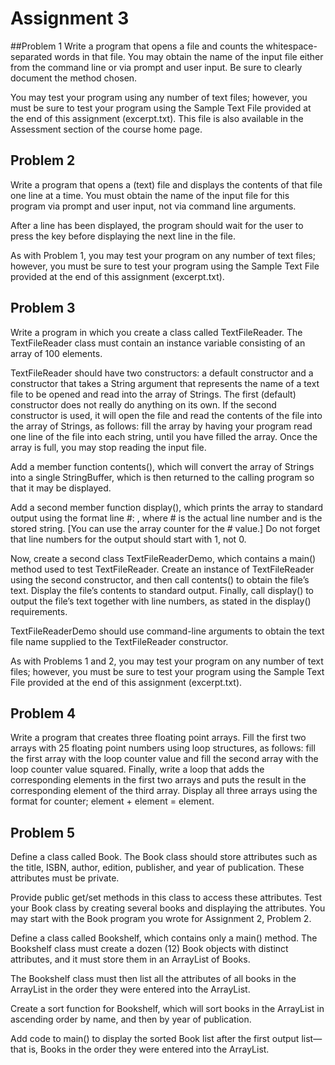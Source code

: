 # Assignment 3
##Problem 1
Write a program that opens a file and counts the whitespace-separated words in that file. You may obtain the name of the input file either from the command line or via prompt and user input. Be sure to clearly document the method chosen.

You may test your program using any number of text files; however, you must be sure to test your program using the Sample Text File provided at the end of this assignment (excerpt.txt). This file is also available in the Assessment section of the course home page.

## Problem 2
Write a program that opens a (text) file and displays the contents of that file one line at a time. You must obtain the name of the input file for this program via prompt and user input, not via command line arguments.

After a line has been displayed, the program should wait for the user to press the <Enter> key before displaying the next line in the file.

As with Problem 1, you may test your program on any number of text files; however, you must be sure to test your program using the Sample Text File provided at the end of this assignment (excerpt.txt).

## Problem 3
Write a program in which you create a class called TextFileReader. The TextFileReader class must contain an instance variable consisting of an array of 100 elements.

TextFileReader should have two constructors: a default constructor and a constructor that takes a String argument that represents the name of a text file to be opened and read into the array of Strings. The first (default) constructor does not really do anything on its own. If the second constructor is used, it will open the file and read the contents of the file into the array of Strings, as follows: fill the array by having your program read one line of the file into each string, until you have filled the array. Once the array is full, you may stop reading the input file.

Add a member function contents(), which will convert the array of Strings into a single StringBuffer, which is then returned to the calling program so that it may be displayed.

Add a second member function display(), which prints the array to standard output using the format line #: <string>, where # is the actual line number and <string> is the stored string. [You can use the array counter for the # value.] Do not forget that line numbers for the output should start with 1, not 0.

Now, create a second class TextFileReaderDemo, which contains a main() method used to test TextFileReader. Create an instance of TextFileReader using the second constructor, and then call contents() to obtain the file’s text. Display the file’s contents to standard output. Finally, call display() to output the file’s text together with line numbers, as stated in the display() requirements.

TextFileReaderDemo should use command-line arguments to obtain the text file name supplied to the TextFileReader constructor.

As with Problems 1 and 2, you may test your program on any number of text files; however, you must be sure to test your program using the Sample Text File provided at the end of this assignment (excerpt.txt).

## Problem 4
Write a program that creates three floating point arrays. Fill the first two arrays with 25 floating point numbers using loop structures, as follows: fill the first array with the loop counter value and fill the second array with the loop counter value squared. Finally, write a loop that adds the corresponding elements in the first two arrays and puts the result in the corresponding element of the third array. Display all three arrays using the format for counter; element + element = element.

## Problem 5
Define a class called Book. The Book class should store attributes such as the title, ISBN, author, edition, publisher, and year of publication. These attributes must be private.

Provide public get/set methods in this class to access these attributes. Test your Book class by creating several books and displaying the attributes. You may start with the Book program you wrote for Assignment 2, Problem 2.

Define a class called Bookshelf, which contains only a main() method. The Bookshelf class must create a dozen (12) Book objects with distinct attributes, and it must store them in an ArrayList of Books.

The Bookshelf class must then list all the attributes of all books in the ArrayList in the order they were entered into the ArrayList.

Create a sort function for Bookshelf, which will sort books in the ArrayList in ascending order by name, and then by year of publication.

Add code to main() to display the sorted Book list after the first output list—that is, Books in the order they were entered into the ArrayList.
